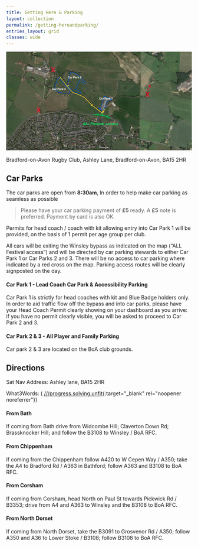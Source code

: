 ```yaml
---
title: Getting Here & Parking
layout: collection
permalink: /getting-hereandparking/
entries_layout: grid
classes: wide
---
```


<div class="map-container">
    <!-- Replace the src attribute with the URL of your map image -->
    <img src="/assets/images/maps/CarParkingMap2025.png" alt="Car Park Map Image">
    <!-- Use Font Awesome for the map icon -->
    <p><i class="fas fa-map-marker-alt"></i> Bradford-on-Avon Rugby Club, Ashley Lane, Bradford-on-Avon, BA15 2HR</p>
</div>

## Car Parks
The car parks are open from **8:30am**, In order to help make car parking as seamless as possible  

> Please have your car parking payment of **£5** ready. A **£5** note is preferred. Payment by card is also OK.

Permits for head coach / coach with kit allowing entry into Car Park 1 will be provided, on the basis of 1 permit per age group per club.

All cars will be exiting the Winsley bypass as indicated on the map (“ALL Festival access”) and will be directed by car parking stewards to either Car Park 1 or Car Parks 2 and 3. There will be no access to car parking where indicated by a red cross on the map. Parking access routes will be clearly signposted on the day.

#### Car Park 1 - Lead Coach Car Park & Accessibility Parking
Car Park 1 is strictly for head coaches with kit and Blue Badge holders only. In order to aid traffic flow off the bypass and into car parks, please have your Head Coach Permit clearly showing on your dashboard as you arrive: if you have no permit clearly visible, you will be asked to proceed to Car Park 2 and 3.

#### Car Park 2 & 3 - All Player and Family Parking 
Car park 2 & 3 are located on the BoA club grounds.

## Directions
Sat Nav Address: Ashley lane, BA15 2HR

What3Words: (<i class="fas fa-map-marker-alt"></i> [///progress.solving.unfit](https://what3words.com/progress.solving.unfit){:target="_blank" rel="noopener noreferrer"})
#### From Bath
If coming from Bath drive from Widcombe Hill; Claverton Down Rd; Brassknocker Hill; and follow the B3108 to Winsley / BoA RFC.
#### From Chippenham
If coming from the Chippenham follow A420 to W Cepen Way / A350; take the A4 to Bradford Rd / A363 in Bathford; follow A363 and B3108 to BoA RFC.
#### From Corsham
If coming from Corsham, head North on Paul St towards Pickwick Rd / B3353; drive from A4 and A363 to Winsley and the B3108 to BoA RFC.
#### From North Dorset
If coming from North Dorset, take the B3091 to Grosvenor Rd / A350; follow A350 and A36 to Lower Stoke / B3108; follow B3108 to BoA RFC.




